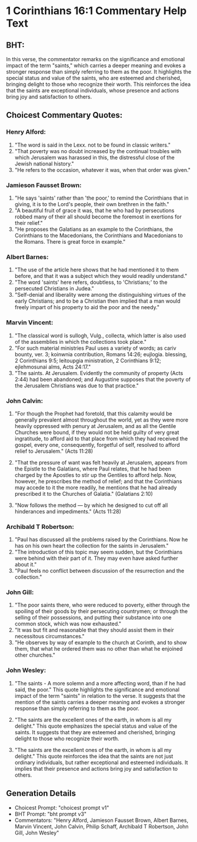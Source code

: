 # 1 Corinthians 16:1 Commentary Help Text

## BHT:
In this verse, the commentator remarks on the significance and emotional impact of the term "saints," which carries a deeper meaning and evokes a stronger response than simply referring to them as the poor. It highlights the special status and value of the saints, who are esteemed and cherished, bringing delight to those who recognize their worth. This reinforces the idea that the saints are exceptional individuals, whose presence and actions bring joy and satisfaction to others.

## Choicest Commentary Quotes:
### Henry Alford:
1. "The word is said in the Lexx. not to be found in classic writers."
2. "That poverty was no doubt increased by the continual troubles with which Jerusalem was harassed in this, the distressful close of the Jewish national history."
3. "He refers to the occasion, whatever it was, when that order was given."

### Jamieson Fausset Brown:
1. "He says 'saints' rather than 'the poor,' to remind the Corinthians that in giving, it is to the Lord's people, their own brethren in the faith."
2. "A beautiful fruit of grace it was, that he who had by persecutions robbed many of their all should become the foremost in exertions for their relief."
3. "He proposes the Galatians as an example to the Corinthians, the Corinthians to the Macedonians, the Corinthians and Macedonians to the Romans. There is great force in example."

### Albert Barnes:
1. "The use of the article here shows that he had mentioned it to them before, and that it was a subject which they would readily understand."
2. "The word 'saints' here refers, doubtless, to 'Christians;' to the persecuted Christians in Judea."
3. "Self-denial and liberality were among the distinguishing virtues of the early Christians; and to be a Christian then implied that a man would freely impart of his property to aid the poor and the needy."

### Marvin Vincent:
1. "The classical word is sullogh, Vulg., collecta, which latter is also used of the assemblies in which the collections took place."
2. "For such material ministries Paul uses a variety of words; as cariv bounty, ver. 3; koinwnia contribution, Romans 14:26; eujlogia. blessing, 2 Corinthians 9:5; leitoupgia ministration, 2 Corinthians 9:12; ejlehmosunai alms, Acts 24:17."
3. "The saints. At Jerusalem. Evidently the community of property (Acts 2:44) had been abandoned; and Augustine supposes that the poverty of the Jerusalem Christians was due to that practice."

### John Calvin:
1. "For though the Prophet had foretold, that this calamity would be generally prevalent almost throughout the world, yet as they were more heavily oppressed with penury at Jerusalem, and as all the Gentile Churches were bound, if they would not be held guilty of very great ingratitude, to afford aid to that place from which they had received the gospel, every one, consequently, forgetful of self, resolved to afford relief to Jerusalem." (Acts 11:28)

2. "That the pressure of want was felt heavily at Jerusalem, appears from the Epistle to the Galatians, where Paul relates, that he had been charged by the Apostles to stir up the Gentiles to afford help. Now, however, he prescribes the method of relief; and that the Corinthians may accede to it the more readily, he mentions that he had already prescribed it to the Churches of Galatia." (Galatians 2:10)

3. "Now follows the method — by which he designed to cut off all hinderances and impediments." (Acts 11:28)

### Archibald T Robertson:
1. "Paul has discussed all the problems raised by the Corinthians. Now he has on his own heart the collection for the saints in Jerusalem."
2. "The introduction of this topic may seem sudden, but the Corinthians were behind with their part of it. They may even have asked further about it."
3. "Paul feels no conflict between discussion of the resurrection and the collection."

### John Gill:
1. "The poor saints there, who were reduced to poverty, either through the spoiling of their goods by their persecuting countrymen; or through the selling of their possessions, and putting their substance into one common stock, which was now exhausted."
2. "It was but fit and reasonable that they should assist them in their necessitous circumstances."
3. "He observes by way of example to the church at Corinth, and to show them, that what he ordered them was no other than what he enjoined other churches."

### John Wesley:
1. "The saints - A more solemn and a more affecting word, than if he had said, the poor." This quote highlights the significance and emotional impact of the term "saints" in relation to the verse. It suggests that the mention of the saints carries a deeper meaning and evokes a stronger response than simply referring to them as the poor.

2. "The saints are the excellent ones of the earth, in whom is all my delight." This quote emphasizes the special status and value of the saints. It suggests that they are esteemed and cherished, bringing delight to those who recognize their worth.

3. "The saints are the excellent ones of the earth, in whom is all my delight." This quote reinforces the idea that the saints are not just ordinary individuals, but rather exceptional and esteemed individuals. It implies that their presence and actions bring joy and satisfaction to others.


## Generation Details
- Choicest Prompt: "choicest prompt v1"
- BHT Prompt: "bht prompt v3"
- Commentators: "Henry Alford, Jamieson Fausset Brown, Albert Barnes, Marvin Vincent, John Calvin, Philip Schaff, Archibald T Robertson, John Gill, John Wesley"
